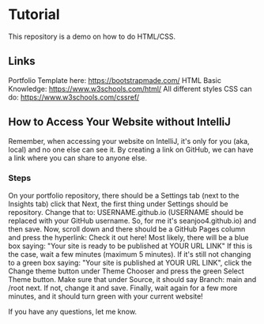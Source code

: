 # Tutorial

This repository is a demo on how to do HTML/CSS.

## Links
Portfolio Template here: https://bootstrapmade.com/ 
HTML Basic Knowledge: https://www.w3schools.com/html/
All different styles CSS can do: https://www.w3schools.com/cssref/

## How to Access Your Website without IntelliJ
Remember, when accessing your website on IntelliJ, it's only for you (aka, local) and no one else can see it.
By creating a link on GitHub, we can have a link where you can share to anyone else. 
### Steps
On your portfolio repository, there should be a Settings tab (next to the Insights tab) click that
Next, the first thing under Settings should be repository. Change that to: USERNAME.github.io (USERNAME should be replaced with your GitHub username. So, for me it's seanjoo4.github.io) and then save.
Now, scroll down and there should be a GitHub Pages column and press the hyperlink: Check it out here!
Most likely, there will be a blue box saying: "Your site is ready to be published at YOUR URL LINK"
If this is the case, wait a few minutes (maximum 5 minutes). If it's still not changing to a green box saying: "Your site is published at YOUR URL LINK", click the Change theme button under Theme Chooser and press the green Select Theme button.
Make sure that under Source, it should say Branch: main and /root next. If not, change it and save.
Finally, wait again for a few more minutes, and it should turn green with your current website!

If you have any questions, let me know.
